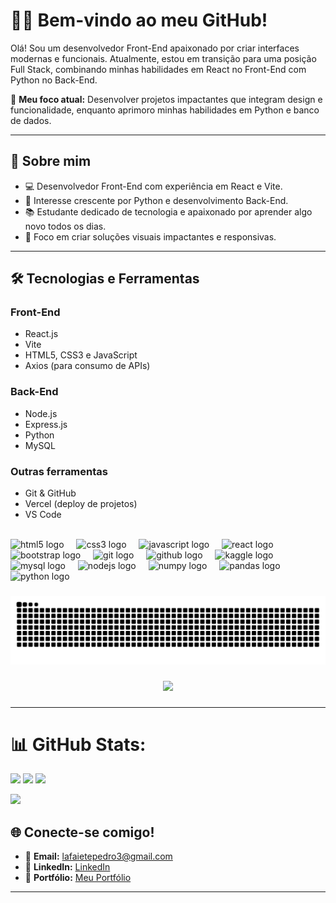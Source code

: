 # 👨‍💻 Bem-vindo ao meu GitHub!  

Olá! Sou um desenvolvedor Front-End apaixonado por criar interfaces modernas e funcionais. Atualmente, estou em transição para uma posição Full Stack, combinando minhas habilidades em React no Front-End com Python no Back-End.  

🎯 **Meu foco atual:** Desenvolver projetos impactantes que integram design e funcionalidade, enquanto aprimoro minhas habilidades em Python e banco de dados.  

---

## 🚀 Sobre mim  
- 💻 Desenvolvedor Front-End com experiência em React e Vite.  
- 🐍 Interesse crescente por Python e desenvolvimento Back-End.  
- 📚 Estudante dedicado de tecnologia e apaixonado por aprender algo novo todos os dias.  
- 🎨 Foco em criar soluções visuais impactantes e responsivas.  

---

## 🛠️ Tecnologias e Ferramentas  
### **Front-End**  
- React.js  
- Vite  
- HTML5, CSS3 e JavaScript  
- Axios (para consumo de APIs)  

### **Back-End**  
- Node.js  
- Express.js 
- Python  
- MySQL  

### **Outras ferramentas**  
- Git & GitHub  
- Vercel (deploy de projetos)  
- VS Code  

<br clear="both">

<div align="left">
  <img src="https://cdn.jsdelivr.net/gh/devicons/devicon/icons/html5/html5-original.svg" height="50" alt="html5 logo"  />
  <img width="12" />
  <img src="https://cdn.jsdelivr.net/gh/devicons/devicon/icons/css3/css3-original.svg" height="50" alt="css3 logo"  />
  <img width="12" />
  <img src="https://cdn.jsdelivr.net/gh/devicons/devicon/icons/javascript/javascript-original.svg" height="50" alt="javascript logo"  />
  <img width="12" />
  <img src="https://cdn.jsdelivr.net/gh/devicons/devicon/icons/react/react-original.svg" height="50" alt="react logo"  />
  <img width="12" />
  <img src="https://cdn.jsdelivr.net/gh/devicons/devicon/icons/bootstrap/bootstrap-original.svg" height="50" alt="bootstrap logo"  />
  <img width="12" />
  <img src="https://cdn.jsdelivr.net/gh/devicons/devicon/icons/git/git-original.svg" height="50" alt="git logo"  />
  <img width="12" />
  <img src="https://cdn.jsdelivr.net/gh/devicons/devicon/icons/github/github-original.svg" height="50" alt="github logo"  />
  <img width="12" />
  <img src="https://cdn.jsdelivr.net/gh/devicons/devicon/icons/kaggle/kaggle-original.svg" height="50" alt="kaggle logo"  />
  <img width="12" />
  <img src="https://cdn.jsdelivr.net/gh/devicons/devicon/icons/mysql/mysql-original.svg" height="50" alt="mysql logo"  />
  <img width="12" />
  <img src="https://cdn.jsdelivr.net/gh/devicons/devicon/icons/nodejs/nodejs-original.svg" height="50" alt="nodejs logo"  />
  <img width="12" />
  <img src="https://cdn.jsdelivr.net/gh/devicons/devicon/icons/numpy/numpy-original.svg" height="50" alt="numpy logo"  />
  <img width="12" />
  <img src="https://cdn.jsdelivr.net/gh/devicons/devicon/icons/pandas/pandas-original.svg" height="50" alt="pandas logo"  />
  <img width="12" />
  <img src="https://cdn.jsdelivr.net/gh/devicons/devicon/icons/python/python-original.svg" height="50" alt="python logo"  />
</div>

###

<img src="https://raw.githubusercontent.com/Lafaietepedro/Lafaietepedro/output/snake.svg" alt="Snake animation" />

###

<div align="center">
  <img src="https://profile-counter.glitch.me/Lafaietepedro/count.svg?"  />
</div>

###
---

# 📊 GitHub Stats:
![](https://github-readme-stats.vercel.app/api?username=Lafaietepedro&theme=synthwave&hide_border=false&include_all_commits=false&count_private=false)
![](https://github-readme-streak-stats.herokuapp.com/?user=Lafaietepedro&theme=synthwave&hide_border=false)
![](https://github-readme-stats.vercel.app/api/top-langs/?username=Lafaietepedro&theme=synthwave&hide_border=false&include_all_commits=false&count_private=false&layout=compact)

![](https://quotes-github-readme.vercel.app/api?type=horizontal&theme=dark)

## 🌐 Conecte-se comigo!  
- 📧 **Email:** [lafaietepedro3@gmail.com](mailto:lafaietepedro3@gmail.com)  
- 💼 **LinkedIn:** [LinkedIn](www.linkedin.com/in/lafaiete-almeida-dev)  
- 🌟 **Portfólio:** [Meu Portfólio](https://lpdevportfolio.vercel.app)  

---
